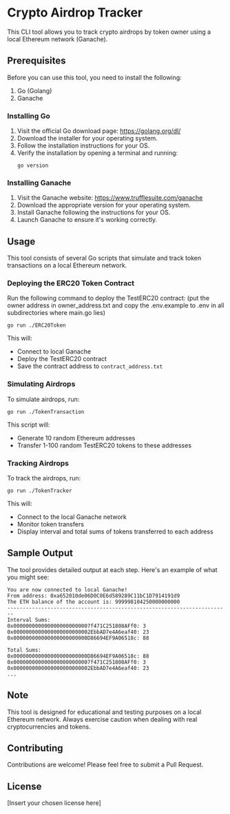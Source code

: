# Crypto Airdrop Tracker

This CLI tool allows you to track crypto airdrops by token owner using a local Ethereum network (Ganache).

## Prerequisites

Before you can use this tool, you need to install the following:

1. Go (Golang)
2. Ganache

### Installing Go

1. Visit the official Go download page: https://golang.org/dl/
2. Download the installer for your operating system.
3. Follow the installation instructions for your OS.
4. Verify the installation by opening a terminal and running:
   ```
   go version
   ```

### Installing Ganache

1. Visit the Ganache website: https://www.trufflesuite.com/ganache
2. Download the appropriate version for your operating system.
3. Install Ganache following the instructions for your OS.
4. Launch Ganache to ensure it's working correctly.

## Usage

This tool consists of several Go scripts that simulate and track token transactions on a local Ethereum network.

### Deploying the ERC20 Token Contract

Run the following command to deploy the TestERC20 contract:
(put the owner address in owner_address.txt and copy the .env.example to .env in all subdirectories where main.go lies)

```
go run ./ERC20Token
```

This will:
- Connect to local Ganache
- Deploy the TestERC20 contract
- Save the contract address to `contract_address.txt`

### Simulating Airdrops

To simulate airdrops, run:

```
go run ./TokenTransaction
```

This script will:
- Generate 10 random Ethereum addresses
- Transfer 1-100 random TestERC20 tokens to these addresses 

### Tracking Airdrops

To track the airdrops, run:

```
go run ./TokenTracker
```

This will:
- Connect to the local Ganache network
- Monitor token transfers
- Display interval and total sums of tokens transferred to each address

## Sample Output

The tool provides detailed output at each step. Here's an example of what you might see:

```
You are now connected to local Ganache!
From address: 0xa652010de06D0C0E6d589289C11bC1D7914191d9
The ETH balance of the account is: 999998104250000000000
------------------------------------------------------------------------
Interval Sums:
0x0000000000000000000000007f471C251808AFf0: 3
0x0000000000000000000000002EbbAD7e4A6eaf40: 23
0x000000000000000000000000D86694EF9A06518c: 88

Total Sums:
0x000000000000000000000000D86694EF9A06518c: 88
0x0000000000000000000000007f471C251808AFf0: 3
0x0000000000000000000000002EbbAD7e4A6eaf40: 23
...
```

## Note

This tool is designed for educational and testing purposes on a local Ethereum network. Always exercise caution when dealing with real cryptocurrencies and tokens.

## Contributing

Contributions are welcome! Please feel free to submit a Pull Request.

## License

[Insert your chosen license here]